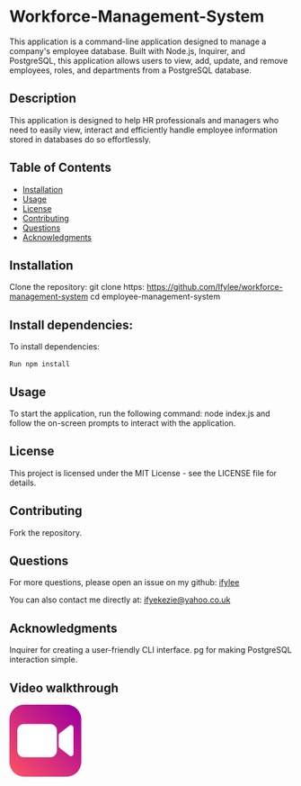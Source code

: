 # Workforce-Management-System

This application is a command-line application designed to manage a company's employee database. Built with Node.js, Inquirer, and PostgreSQL, this application allows users to view, add, update, and remove employees, roles, and departments from a PostgreSQL database. 

## Description
This application is designed to help HR professionals and managers who need to easily view, interact and efficiently handle employee information stored in databases do so effortlessly.


## Table of Contents
- [Installation](#installation)
- [Usage](#usage)
- [License](#license)
- [Contributing](#contributing)
- [Questions](#questions)
- [Acknowledgments](#acknowledgments)


## Installation
Clone the repository:
git clone https: https://github.com/Ifylee/workforce-management-system
cd employee-management-system

## Install dependencies:
To install dependencies:

```
Run npm install

```

## Usage
To start the application, run the following command:
node index.js and follow the on-screen prompts to interact with the application. 


## License
This project is licensed under the MIT License - see the LICENSE file for details.

## Contributing
Fork the repository.

## Questions

  For more questions, please open an issue on my github: [ifylee](https://github.com/ifylee)

  You can also contact me directly at: [ifyekezie@yahoo.co.uk](mailto:ifyekezie@yahoo.co.uk)


## Acknowledgments
Inquirer for creating a user-friendly CLI interface.
pg for making PostgreSQL interaction simple.

## Video walkthrough
[![video image](image.png)](https://drive.google.com/file/d/1knFJhhBXchTVL4cyPk9jY_BzEh4sE9cr/view?usp=sharing)


